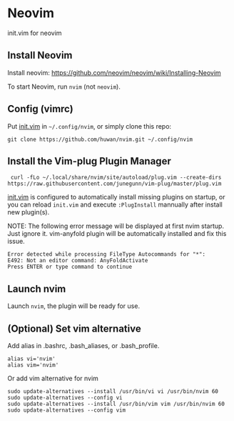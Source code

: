# Neovim
init.vim for neovim

## Install Neovim
Install neovim: https://github.com/neovim/neovim/wiki/Installing-Neovim

To start Neovim, run `nvim` (not `neovim`).


## Config (vimrc)
Put [init.vim](init.vim) in `~/.config/nvim`, or simply clone this repo:

```
git clone https://github.com/huwan/nvim.git ~/.config/nvim
```

## Install the Vim-plug Plugin Manager

```
 curl -fLo ~/.local/share/nvim/site/autoload/plug.vim --create-dirs https://raw.githubusercontent.com/junegunn/vim-plug/master/plug.vim
```

[init.vim](init.vim) is configured to automatically install missing plugins on startup, or you can reload `init.vim` and execute `:PlugInstall` mannually after install new plugin(s).

NOTE: The following error message will be displayed at first nvim startup. Just ignore it. vim-anyfold plugin will be automatically installed and fix this issue.
```
Error detected while processing FileType Autocommands for "*":
E492: Not an editor command: AnyFoldActivate
Press ENTER or type command to continue
```

## Launch nvim
Launch `nvim`, the plugin will be ready for use.

## (Optional) Set vim alternative 
Add alias in .bashrc, .bash_aliases, or .bash_profile.

```
alias vi='nvim'
alias vim='nvim'
```

Or add vim alternative for nvim

```
sudo update-alternatives --install /usr/bin/vi vi /usr/bin/nvim 60
sudo update-alternatives --config vi
sudo update-alternatives --install /usr/bin/vim vim /usr/bin/nvim 60
sudo update-alternatives --config vim
```
